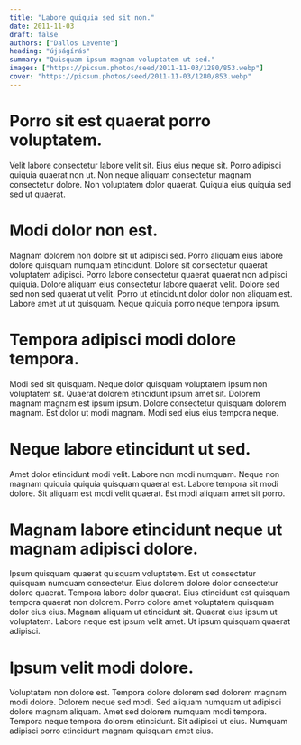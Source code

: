```yaml
---
title: "Labore quiquia sed sit non."
date: 2011-11-03
draft: false 
authors: ["Dallos Levente"]
heading: "újságírás"
summary: "Quisquam ipsum magnam voluptatem ut sed."
images: ["https://picsum.photos/seed/2011-11-03/1280/853.webp"]
cover: "https://picsum.photos/seed/2011-11-03/1280/853.webp"
---
```

# Porro sit est quaerat porro voluptatem.        
Velit labore consectetur labore velit sit. Eius eius neque sit. Porro adipisci quiquia quaerat non ut. Non neque aliquam consectetur magnam consectetur dolore. Non voluptatem dolor quaerat. Quiquia eius quiquia sed sed ut quaerat.

# Modi dolor non est.        
Magnam dolorem non dolore sit ut adipisci sed. Porro aliquam eius labore dolore quisquam numquam etincidunt. Dolore sit consectetur quaerat voluptatem adipisci. Porro labore consectetur quaerat quaerat non adipisci quiquia. Dolore aliquam eius consectetur labore quaerat velit. Dolore sed sed non sed quaerat ut velit. Porro ut etincidunt dolor dolor non aliquam est. Labore amet ut ut quisquam. Neque quiquia porro neque tempora ipsum.

# Tempora adipisci modi dolore tempora.        
Modi sed sit quisquam. Neque dolor quisquam voluptatem ipsum non voluptatem sit. Quaerat dolorem etincidunt ipsum amet sit. Dolorem magnam magnam est ipsum ipsum. Dolore consectetur quisquam dolorem magnam. Est dolor ut modi magnam. Modi sed eius eius tempora neque.

# Neque labore etincidunt ut sed.        
Amet dolor etincidunt modi velit. Labore non modi numquam. Neque non magnam quiquia quiquia quisquam quaerat est. Labore tempora sit modi dolore. Sit aliquam est modi velit quaerat. Est modi aliquam amet sit porro.

# Magnam labore etincidunt neque ut magnam adipisci dolore.        
Ipsum quisquam quaerat quisquam voluptatem. Est ut consectetur quisquam numquam consectetur. Eius dolorem dolore dolor consectetur dolore quaerat. Tempora labore dolor quaerat. Eius etincidunt est quisquam tempora quaerat non dolorem. Porro dolore amet voluptatem quisquam dolor eius eius. Magnam aliquam ut etincidunt sit. Quaerat eius ipsum ut voluptatem. Labore neque est ipsum velit amet. Ut ipsum quisquam quaerat adipisci.

# Ipsum velit modi dolore.        
Voluptatem non dolore est. Tempora dolore dolorem sed dolorem magnam modi dolore. Dolorem neque sed modi. Sed aliquam numquam ut adipisci dolore magnam aliquam. Amet sed dolorem numquam modi tempora. Tempora neque tempora dolorem etincidunt. Sit adipisci ut eius. Numquam adipisci porro etincidunt magnam quisquam amet eius.


